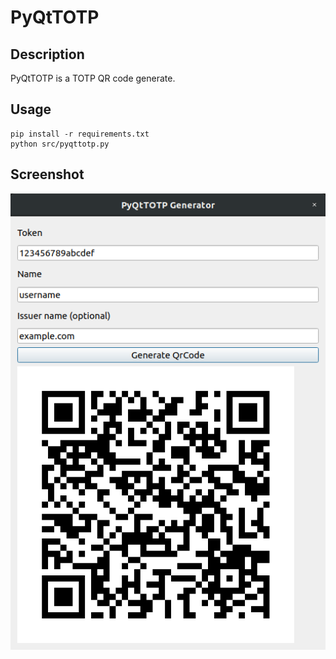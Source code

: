 # PyQtTOTP

## Description

PyQtTOTP is a TOTP QR code generate.

## Usage

```
pip install -r requirements.txt
python src/pyqttotp.py
```


## Screenshot

![Screenshot](images/screenshot00.png)
